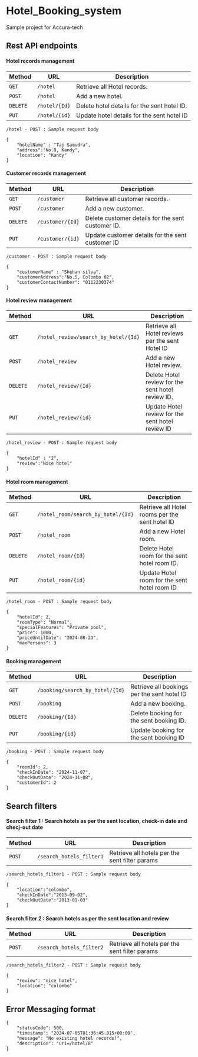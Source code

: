 # Hotel_Booking_system
Sample project for Accura-tech

## Rest API endpoints

#### Hotel records management

| Method   | URL                                      | Description                                       |
| -------- | ---------------------------------------- | ----------------------------------------          |
| `GET`    | `/hotel`                                 | Retrieve all Hotel records.                       |
| `POST`   | `/hotel`                                 | Add a new hotel.                                  |
| `DELETE` | `/hotel/{Id}`                            | Delete hotel details for the sent hotel ID.       |
| `PUT`    | `/hotel/{id}`                            | Update hotel details for the sent hotel ID        |

```
/hotel - POST : Sample request body

{
    "hotelName" : "Taj Samudra",
    "address":"No.8, Kandy",
    "location": "Kandy"
}

```

#### Customer records management

| Method   | URL                                      | Description                                                |
| -------- | ---------------------------------------- | ----------------------------------------                   |
| `GET`    | `/customer`                                 | Retrieve all customer records.                          |
| `POST`   | `/customer`                                 | Add a new customer.                                     |
| `DELETE` | `/customer/{Id}`                            | Delete customer details for the sent customer ID.       |
| `PUT`    | `/customer/{id}`                            | Update customer details for the sent customer ID        |

```
/customer - POST : Sample request body

{
    "customerName" : "Shehan silva",
    "customerAddress":"No.5, Colombo 02",
    "customerContactNumber": "0112230374"
}

```

#### Hotel review management

| Method   | URL                                             | Description                                             |
| -------- | ----------------------------------------        | ----------------------------------------                |
| `GET`    | `/hotel_review/search_by_hotel/{Id}`            | Retrieve all Hotel reviews per the sent Hotel ID        | 
| `POST`   | `/hotel_review`                                 | Add a new Hotel review.                                 |
| `DELETE` | `/hotel_review/{Id}`                            | Delete Hotel review for the sent hotel review ID.       |
| `PUT`    | `/hotel_review/{id}`                            | Update Hotel review for the sent hotel review ID        |

```
/hotel_review - POST : Sample request body

{
    "hotelId" : "2",
    "review":"Nice hotel"
}

```

#### Hotel room management

| Method   | URL                                             | Description                                         |
| -------- | ----------------------------------------        | ----------------------------------------            |
| `GET`    | `/hotel_room/search_by_hotel/{Id}`              | Retrieve all Hotel rooms per the sent hotel ID      |
| `POST`   | `/hotel_room`                                   | Add a new Hotel room.                               |
| `DELETE` | `/hotel_room/{Id}`                              | Delete Hotel room for the sent hotel room ID.       |
| `PUT`    | `/hotel_room/{id}`                              | Update Hotel room for the sent hotel room ID        |

```
/hotel_room - POST : Sample request body

{
    "hotelId": 2,
    "roomType": "Normal",
    "specialFeatures": "Private pool",
    "price": 1000,
    "priceUntilDate": "2024-08-23",
    "maxPersons": 3
}

```

#### Booking management

| Method   | URL                                             | Description                                      |
| -------- | ----------------------------------------        | ----------------------------------------         |
| `GET`    | `/booking/search_by_hotel/{Id}`                 | Retrieve all bookings per the sent hotel ID      |
| `POST`   | `/booking`                                      | Add a new booking.                               |
| `DELETE` | `/booking/{Id}`                                 | Delete booking for the sent booking ID.          |
| `PUT`    | `/booking/{id}`                                 | Update booking for the sent booking ID           |

```
/booking - POST : Sample request body

{
    "roomId": 2,
    "checkInDate": "2024-11-07",
    "checkOutDate": "2024-11-08",
    "customerId": 2
}

```

## Search filters

#### Search filter 1 : Search hotels as per the sent location, check-in date and checj-out date

| Method   | URL                                             | Description                                      |
| -------- | ----------------------------------------        | ----------------------------------------         |
| `POST`    | `/search_hotels_filter1`                       | Retrieve all hotels per the sent filter params   |

```
/search_hotels_filter1 - POST : Sample request body

{
    "location":"colombo",
    "checkInDate":"2013-09-02",
    "checkOutDate":"2013-09-03"
}

```

#### Search filter 2 : Search hotels as per the sent location and review

| Method   | URL                                             | Description                                      |
| -------- | ----------------------------------------        | ----------------------------------------         |
| `POST`    | `/search_hotels_filter2`                       | Retrieve all hotels per the sent filter params   |

```
/search_hotels_filter2 - POST : Sample request body

{
    "review": "nice hotel",
    "location": "colombo"
}

```

## Error Messaging format

```
{
    "statusCode": 500,
    "timestamp": "2024-07-05T01:36:45.815+00:00",
    "message": "No existing hotel records!",
    "description": "uri=/hotel/8"
}

```

